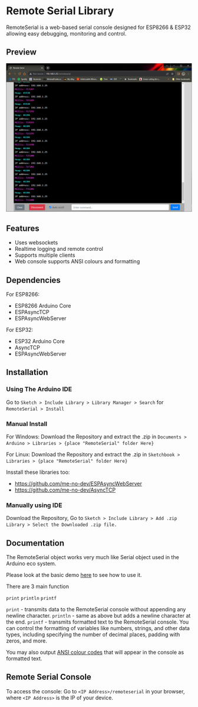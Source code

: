 # Remote Serial Library

RemoteSerial is a web-based serial console designed for ESP8266 & ESP32 allowing easy debugging, monitoring and control.

## Preview

![RemoteSerial screenshot](./doc/screenshot.png)

## Features

- Uses websockets
- Realtime logging and remote control
- Supports multiple clients
- Web console supports ANSI colours and formatting

## Dependencies

For ESP8266:

- ESP8266 Arduino Core
- ESPAsyncTCP
- ESPAsyncWebServer

For ESP32:

- ESP32 Arduino Core
- AsyncTCP
- ESPAsyncWebServer

## Installation

### Using The Arduino IDE

Go to `Sketch > Include Library > Library Manager > Search` for `RemoteSerial > Install`

### Manual Install

For Windows: Download the Repository and extract the .zip in `Documents > Arduino > Libraries > {place "RemoteSerial" folder Here}`

For Linux: Download the Repository and extract the .zip in `Sketchbook > Libraries > {place "RemoteSerial" folder Here}`

Insstall these libraries too:

- https://github.com/me-no-dev/ESPAsyncWebServer
- https://github.com/me-no-dev/AsyncTCP

### Manually using IDE

Download the Repository, Go to `Sketch > Include Library > Add .zip Library > Select the Downloaded .zip file.`

## Documentation

The RemoteSerial object works very much like Serial object used in the Arduino eco system.

Please look at the basic demo [here](./examples/Basic/Basic.ino) to see how to use it.

There are 3 main function

`print`
`println`
`printf`

`print` - transmits data to the RemoteSerial console without appending any newline character.
`println` - same as above but adds a newline character at the end.
`printf` - transmits formatted text to the RemoteSerial console.  You can control the formatting of variables like numbers, strings, and other data types, including specifying the number of decimal places, padding with zeros, and more.

You may also output [ANSI colour codes](https://talyian.github.io/ansicolors/) that will appear in the console as formatted text.

## Remote Serial Console

To access the console: Go to `<IP Address>/remoteserial` in your browser, where `<IP Address>` is the IP of your device.
